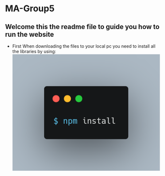 # MA-Group5
## Welcome this the readme file to guide you how to run the website

* First When downloading the files to your local pc you need to install all the libraries by using:
![How to install the packages](/public/images/carbon.png)